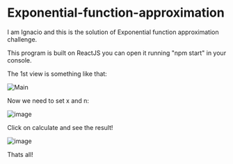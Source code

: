 # Exponential-function-approximation

I am Ignacio and this is the solution of Exponential function approximation challenge.

This program is built on ReactJS you can open it running "npm start" in your console.

The 1st view is something like that:

![Main](https://user-images.githubusercontent.com/104234469/198013759-997d8c3d-318f-4cfe-99aa-592da3b67988.PNG)

Now we need to set x and n:

![image](https://user-images.githubusercontent.com/104234469/198014388-d2e560b1-6668-485c-bdb0-791e056ef10c.png)

Click on calculate and see the result!

![image](https://user-images.githubusercontent.com/104234469/198014493-bed84b21-f0c2-49aa-8353-1122233af04f.png)

Thats all!
